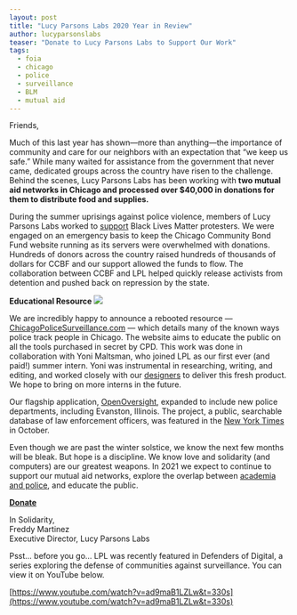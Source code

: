 ```yaml
---
layout: post
title: "Lucy Parsons Labs 2020 Year in Review"
author: lucyparsonslabs
teaser: "Donate to Lucy Parsons Labs to Support Our Work"
tags:
  - foia
  - chicago
  - police
  - surveillance
  - BLM
  - mutual aid
---
```


Friends,

Much of this last year has shown—more than anything—the importance of community and care for our neighbors with an expectation that “we keep us safe.” 
While many waited for assistance from the government that never came, dedicated groups across the country have risen to the challenge. 
Behind the scenes, Lucy Parsons Labs has been working with **two mutual aid networks in Chicago and 
processed over $40,000 in donations for them to distribute food and supplies.** 

During the summer uprisings against police violence, members of Lucy Parsons Labs worked to [support](https://lucyparsonslabs.com/posts/Black-Lives-Matter/)
Black Lives Matter protesters. We were engaged on an emergency basis to keep the Chicago Community Bond Fund website running as its servers were overwhelmed with donations. 
Hundreds of donors across the country raised hundreds of thousands of dollars for CCBF and our support allowed the funds to flow. 
The collaboration between CCBF and LPL helped quickly release activists from detention and pushed back on repression by the state. 

**Educational Resource**
![](/images/blobimages/surveillancescreenshot.png)

We are incredibly happy to announce a rebooted resource — [ChicagoPoliceSurveillance.com](http://ChicagoPoliceSurveillance.com) — which details many of the known ways police track people in Chicago. 
The website aims to educate the public on all the tools purchased in secret by CPD. This work was done in collaboration with Yoni Maltsman, 
who joined LPL as our first ever (and paid!) summer intern. Yoni was instrumental in researching, writing, and editing, and worked closely with our 
[designers](https://studiothread.com/) to deliver this fresh product. We hope to bring on more interns in the future.

Our flagship application, [OpenOversight](https://openoversight.com/), expanded to include new police departments, including Evanston, Illinois. The project, a public, searchable database of 
law enforcement officers, was featured in the [New York Times](https://www.nytimes.com/2020/10/21/technology/facial-recognition-police.html) in October.

Even though we are past the winter solstice, we know the next few months will be bleak. But hope is a discipline.
We know love and solidarity (and computers) are our greatest weapons. In 2021 we expect to continue to support our mutual aid networks, 
explore the overlap between [academia and police](https://twitter.com/lucyparsonslabs/status/1338589394488467457), and educate the public. 

**[Donate](https://lucyparsonslabs.com/support/)**

In Solidarity,<br>
Freddy Martinez<br>
Executive Director, Lucy Parsons Labs


Psst... before you go… LPL was recently featured in Defenders of Digital, a series exploring the defense of communities against surveillance. You can view it on YouTube below.

[https://www.youtube.com/watch?v=ad9maB1LZLw&t=330s](https://www.youtube.com/watch?v=ad9maB1LZLw&t=330s)


